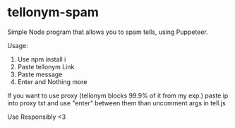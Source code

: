 # tellonym-spam
Simple Node program that allows you to spam tells, using Puppeteer.

Usage: 
1. Use npm install i 
2. Paste tellonym Link 
3. Paste message 
4. Enter and Nothing more 


If you want to use proxy (tellonym blocks 99.9% of it from my exp.) paste ip into proxy txt and use "enter" between them than uncomment args in tell.js 

Use Responsibly <3
